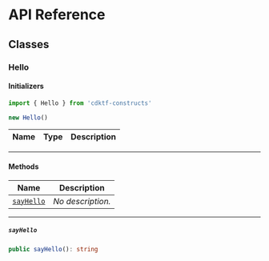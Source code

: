 # API Reference <a name="API Reference" id="api-reference"></a>



## Classes <a name="Classes" id="Classes"></a>

### Hello <a name="Hello" id="cdktf-constructs.Hello"></a>

#### Initializers <a name="Initializers" id="cdktf-constructs.Hello.Initializer"></a>

```typescript
import { Hello } from 'cdktf-constructs'

new Hello()
```

| **Name** | **Type** | **Description** |
| --- | --- | --- |

---

#### Methods <a name="Methods" id="Methods"></a>

| **Name** | **Description** |
| --- | --- |
| <code><a href="#cdktf-constructs.Hello.sayHello">sayHello</a></code> | *No description.* |

---

##### `sayHello` <a name="sayHello" id="cdktf-constructs.Hello.sayHello"></a>

```typescript
public sayHello(): string
```





